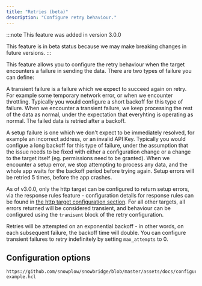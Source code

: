 ```yaml
---
title: "Retries (beta)"
description: "Configure retry behaviour."
---
```


:::note
This feature was added in version 3.0.0

This feature is in beta status because we may make breaking changes in future versions.
:::

This feature allows you to configure the retry behaviour when the target encounters a failure in sending the data. There are two types of failure you can define:

A transient failure is a failure which we expect to succeed again on retry. For example some temporary network error, or when we encounter throttling. Typically you would configure a short backoff for this type of failure. When we encounter a transient failure, we keep processing the rest of the data as normal, under the expectation that everyhting is operating as normal. The failed data is retried after a backoff.

A setup failure is one which we don't expect to be immediately resolved, for example an incorrect address, or an invalid API Key. Typically you would configue a long backoff for this type of failure, under the assumption that the issue needs to be fixed with either a configuration change or a change to the target itself (eg. permissions need to be granted). When we encounter a setup error, we stop attempting to process any data, and the whole app waits for the backoff period before trying again. Setup errors will be retried 5 times, before the app crashes.

As of v3.0.0, only the http target can be configured to return setup errors, via the response rules feature - configuration details for response rules can be found in [the http target configuration section](/docs/destinations/forwarding-events/snowbridge/configuration/targets/http/index.md). For all other targets, all errors returned will be considered transient, and behaviour can be configured using the `tranisent` block of the retry configuration.

Retries will be attempted on an exponential backoff - in other words, on each subsequent failure, the backoff time will double. You can configure transient failures to retry indefinitely by setting `max_attempts` to 0.

## Configuration options

```hcl reference
https://github.com/snowplow/snowbridge/blob/master/assets/docs/configuration/retry-example.hcl
```
